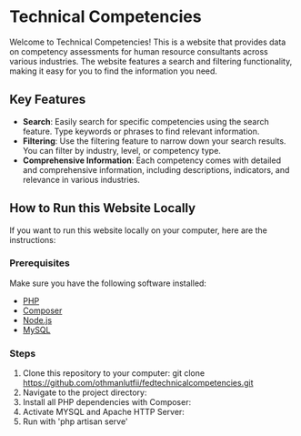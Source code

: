 # Technical Competencies

Welcome to Technical Competencies! This is a website that provides data on competency assessments for human resource consultants across various industries. The website features a search and filtering functionality, making it easy for you to find the information you need.

## Key Features
- **Search**: Easily search for specific competencies using the search feature. Type keywords or phrases to find relevant information.
- **Filtering**: Use the filtering feature to narrow down your search results. You can filter by industry, level, or competency type.
- **Comprehensive Information**: Each competency comes with detailed and comprehensive information, including descriptions, indicators, and relevance in various industries.

## How to Run this Website Locally
If you want to run this website locally on your computer, here are the instructions:

### Prerequisites
Make sure you have the following software installed:
- [PHP](https://www.php.net/downloads.php)
- [Composer](https://getcomposer.org/download/)
- [Node.js](https://nodejs.org/en/download/)
- [MySQL](https://dev.mysql.com/downloads/installer/)

### Steps
1. Clone this repository to your computer: git clone https://github.com/othmanlutfii/fedtechnicalcompetencies.git
2. Navigate to the project directory:
3. Install all PHP dependencies with Composer:
4. Activate MYSQL and Apache HTTP Server:
5. Run with 'php artisan serve'


